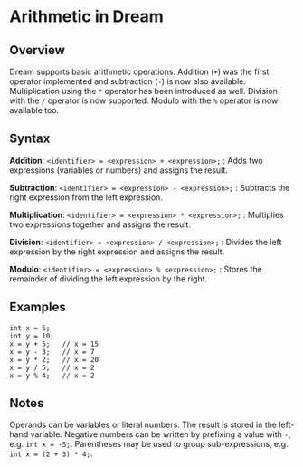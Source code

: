 # Arithmetic in Dream

## Overview

Dream supports basic arithmetic operations. Addition (`+`) was the first
operator implemented and subtraction (`-`) is now also available. Multiplication
using the `*` operator has been introduced as well. Division with the `/`
operator is now supported. Modulo with the `%` operator is now available too.

## Syntax

**Addition**: `<identifier> = <expression> + <expression>;`
: Adds two expressions (variables or numbers) and assigns the result.

**Subtraction**: `<identifier> = <expression> - <expression>;`
: Subtracts the right expression from the left expression.

**Multiplication**: `<identifier> = <expression> * <expression>;`
: Multiplies two expressions together and assigns the result.

**Division**: `<identifier> = <expression> / <expression>;`
: Divides the left expression by the right expression and assigns the result.

**Modulo**: `<identifier> = <expression> % <expression>;`
: Stores the remainder of dividing the left expression by the right.

## Examples

```dream
int x = 5;
int y = 10;
x = y + 5;   // x = 15
x = y - 3;   // x = 7
x = y * 2;   // x = 20
x = y / 5;   // x = 2
x = y % 4;   // x = 2
```

## Notes

Operands can be variables or literal numbers.
The result is stored in the left-hand variable.
Negative numbers can be written by prefixing a value with `-`, e.g. `int x = -5;`.
Parentheses may be used to group sub-expressions, e.g. `int x = (2 + 3) * 4;`.
